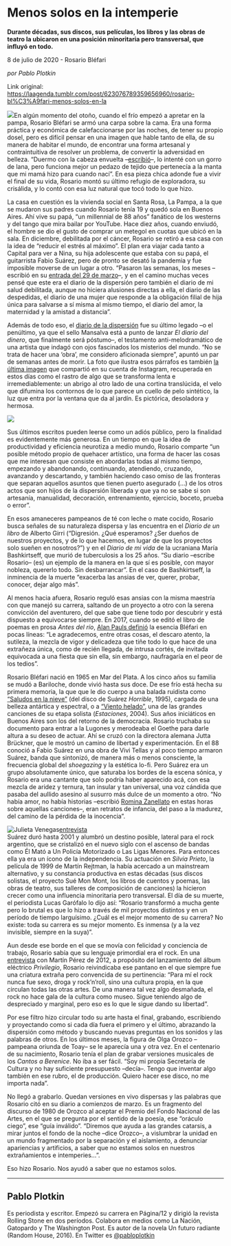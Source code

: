 # Menos solos en la intemperie

**Durante décadas, sus discos, sus películas, los libros y las obras de teatro la ubicaron en una posición minoritaria pero transversal, que influyó en todo.**

8 de julio de 2020 - Rosario Bléfari

_por Pablo Plotkin_

Link original: https://laagenda.tumblr.com/post/623076789359656960/rosario-bl%C3%A9fari-menos-solos-en-la

![](https://64.media.tumblr.com/b921591a3080aaac5ad93a2e2278baea/4fa51e9598964eea-49/s500x750/d0f5c7d2abef3a1d0e46f828823faf05c3c1544d.jpg)En
algún momento del otoño, cuando el frío empezó a apretar en la pampa, Rosario
Bléfari se armó una carpa sobre la cama. Era una forma práctica y económica de
calefaccionarse por las noches, de tener su propio dosel, pero es difícil
pensar en una imagen que hable tanto de ella, de su manera de habitar el mundo,
de encontrar una forma artesanal y contraintuitiva de resolver un problema, de
convertir la adversidad en belleza. “Duermo con la cabeza envuelta –[escribió](https://laagenda.buenosaires.gob.ar/post/616465007032549376/diario-del-domingo-la-dispersi%C3%B3n)–, lo intenté con un gorro de lana,
pero funciona mejor un pedazo de tejido que pertenecía a la manta que mi mamá
hizo para cuando nací”. En esa pieza chica adonde fue a vivir el final de su
vida, Rosario montó su último refugio de exploradora, su crisálida, y lo contó
con esa luz natural que tocó todo lo que hizo. 

La
casa en cuestión es la vivienda social en Santa Rosa, La Pampa, a la que se
mudaron sus padres cuando Rosario tenía 19 y quedó sola en Buenos Aires. Ahí
vive su papá, “un millennial de 88 años” fanático de los westerns y del tango
que mira bailar por YouTube. Hace diez años, cuando enviudó, el hombre se dio
el gusto de comprar un metegol en cuotas que ubicó en la sala. En diciembre,
debilitada por el cáncer, Rosario se retiró a esa casa con la idea de “reducir
el estrés al máximo”. El plan era viajar cada tanto a Capital para ver a Nina,
su hija adolescente que estaba con su papá, el guitarrista Fabio Suárez, pero
de pronto se desató la pandemia y fue imposible moverse de un lugar a otro.
“Pasaron las semanas, los meses –escribió en su [entrada del 29 de
marzo](https://laagenda.buenosaires.gob.ar/post/613931540332920832/diario-del-domingo-un-sentido)–,
y en el camino muchas veces pensé que este era el diario de la dispersión pero
también el diario de mi salud debilitada, aunque no hiciera alusiones directas
a ella, el diario de las despedidas, el diario de una mujer que responde a la
obligación filial de hija única para salvarse a sí misma al mismo tiempo, el
diario del amor, la maternidad y la amistad a distancia”. 

Además
de todo eso, el [d](https://laagenda.buenosaires.gob.ar/tagged/rosario%20blefari)[iario de la dispersión](https://laagenda.buenosaires.gob.ar/tagged/rosario%20blefari) fue su último legado –o el
penúltimo, ya que el sello Mansalva está a punto de lanzar *El diario del dinero*, que finalmente será póstumo–, el testamento
anti-melodramático de una artista que indagó con ojos fascinados los misterios
del mundo. “No se trata de hacer una ‘obra’, me considero aficionada siempre”,
apuntó un par de semanas antes de morir. La foto que ilustra esos párrafos es
también [la última imagen](https://www.instagram.com/p/CBlXeMTpySj/) que compartió en su cuenta de
Instagram, recuperada en estos días como el rastro de algo que se transforma
lenta e irremediablemente: un abrigo al otro lado de una cortina translúcida,
el velo que difumina los contornos de lo que parece un cuello de pelo
sintético, la luz que entra por la ventana que da al jardín. Es pictórica,
desoladora y hermosa. 

![](https://64.media.tumblr.com/4e2d655dbe2fb0df4d8a605f87b6acef/4fa51e9598964eea-75/s500x750/e713f41a1157792483613cc26aa320ef8e5d215b.jpg)

Sus
últimos escritos pueden leerse como un adiós público, pero la finalidad es
evidentemente más generosa. En un tiempo en que la idea de productividad y
eficiencia neurotiza a medio mundo, Rosario comparte “un posible método propio de quehacer
artístico, una forma de hacer las cosas que me interesan que consiste en
abordarlas todas al mismo tiempo, empezando y abandonando, continuando, atendiendo,
cruzando, avanzando y descartando, y también haciendo caso omiso de las
fronteras que separan aquellos asuntos que tienen puerto asegurado (…) de los
otros actos que son hijos de la dispersión liberada y que ya no se sabe si son
artesanía, manualidad, decoración, entrenamiento, ejercicio, boceto, prueba o
error”. 

En esos amaneceres
pampeanos de té con leche o mate cocido, Rosario busca señales de su naturaleza
dispersa y las encuentra en el *Diario de
un libro* de Alberto Girri (“Digresión. ¿Qué esperamos? ¿Ser dueños de
nuestros proyectos, y de lo que hacemos, en lugar de que los proyectos solo
sueñen en nosotros?”) y en el *Diario de mi vida* de la ucraniana María
Bashkirtseff, que murió de tuberculosis a los 25 años. “Su diario –escribe
Rosario– (es) un ejemplo de la manera en la que sí es posible, con mayor
nobleza, quererlo todo. Sin desbarrancar”. En el caso de Bashkirtseff, la
inminencia de la muerte “exacerba las ansias de ver, querer, probar, conocer,
dejar algo más”. 

Al menos hacia afuera, Rosario reguló esas ansias con la misma
maestría con que manejó su carrera, saltando de un proyecto a otro con la
serena convicción del aventurero, del que sabe que tiene todo por descubrir y
está dispuesto a equivocarse siempre. En 2017, cuando se editó el libro de
poemas en prosa *Antes del río*, [Alan Pauls definió](https://www.telam.com.ar/notas/201702/180103-el-libro-de-la-semana-x-alan-pauls-antes-del-rio-de-rosario-blefari.html) la esencia Bléfari en
pocas líneas: “Le agradecemos, entre otras cosas, el descaro atento, la
sutileza, la mezcla de vigor y delicadeza que tiñe todo lo que hace de una
extrañeza única, como de recién llegada, de intrusa cortés, de invitada
equivocada a una fiesta que sin ella, sin embargo, naufragaría en el peor de
los tedios”. 

Rosario
Bléfari nació en 1965 en Mar del Plata. A los cinco años su familia se mudó a
Bariloche, donde vivió hasta sus doce. De ese frío está hecha su primera
memoria, la que que le dio cuerpo a una balada ruidista como [“Saludos en la nieve”](https://www.youtube.com/watch?v=UgUYQscNDD8) (del disco de Suárez *Horrible*, 1995), cargada de una belleza
antártica y espectral, o a [“Viento helado”](https://www.youtube.com/watch?v=-OC8kopzR9M), una de las grandes canciones de su
etapa solista (*Estaciones*, 2004). Sus
años iniciáticos en Buenos Aires son los del retorno de la democracia. Rosario
truchaba su documento para entrar a la Lugones y merodeaba el Goethe para darle
altura a su deseo de actuar. Ahí se cruzó con la directora alemana Jutta
Brückner, que le mostró un camino de libertad y experimentación. En el 88
conoció a Fabio Suárez en una obra de Vivi Tellas y al poco tiempo armaron
Suárez, banda que sintonizó, de manera más o menos consciente, la frecuencia
global del *shoegazing* y la estética
lo-fi. Pero Suárez era un grupo absolutamente único, que saturaba los bordes de
la escena sónica, y Rosario era una cantante que solo podría haber aparecido
acá, con esa mezcla de aridez y ternura, tan insular y tan universal, una voz
cándida que pasaba del aullido asesino al susurro más dulce de un momento a
otro. “No había amor, no había historias –escribió [Romina Zanellato](https://latfem.org/adios-adios-rosario-me-voy-me-voy/) en estas horas sobre aquellas
canciones–, eran retratos de infancia, del paso a la madurez, del camino de la
pérdida de la inocencia”. 

![Julieta Venegas](https://64.media.tumblr.com/89f63c5804e4f0099c08f89cde494e96/4fa51e9598964eea-2d/s250x400/d29b5dbbad85bac1793b0f43c6c57dbd6256e298.jpg)[entrevista](https://www.pagina12.com.ar/2000/00-12/00-12-07/pag30.htm)  
Suárez
duró hasta 2001 y alumbró un destino posible, lateral para el rock argentino,
que se cristalizó en el nuevo siglo con el ascenso de bandas como Él Mató a Un
Policía Motorizado o Las Ligas Menores. Para entonces ella ya era un ícono de
la independencia. Su actuación en *Silvia
Prieto*, la película de 1999 de Martín Rejtman, la había acercado a un
mainstream alternativo, y su constancia productiva en estas décadas (sus discos
solistas, el proyecto Sué Mon Mont, los libros de cuentos y poemas, las obras
de teatro, sus talleres de composición de canciones) la hicieron crecer como
una influencia minoritaria pero transversal. El día de su muerte, el periodista
Lucas Garófalo lo dijo así: “Rosario transformó a mucha gente pero lo brutal es
que lo hizo a través de mil proyectos distintos y en un período de tiempo
larguísimo. ¿Cuál es el mejor momento de su carrera? No existe: toda su carrera
es su mejor momento. Es inmensa (y a la vez invisible, siempre en la suya)”. 

Aun
desde ese borde en el que se movía con felicidad y conciencia de trabajo,
Rosario sabía que su lenguaje primordial era el rock. En una [entrevista](https://www.pagina12.com.ar/diario/suplementos/radar/9-7640-2012-01-22.html) con Martín Pérez de 2012, a
propósito del lanzamiento del álbum eléctrico *Privilegio*, Rosario reivindicaba ese pantano en el que siempre fue
una criatura extraña pero convencida de su pertinencia: “Para mí el rock nunca fue sexo,
droga y rock’n’roll, sino una cultura propia, en la que circulan todas las
otras artes. De una manera tal vez algo desmañada, el rock no hace gala de la
cultura como museo. Sigue teniendo algo de despreciado y marginal, pero eso es
lo que le sigue dando su libertad”. 

Por ese filtro hizo circular todo su arte
hasta el final, grabando, escribiendo y proyectando como si cada día fuera el
primero y el último, abrazando la dispersión como método y buscando nuevas
preguntas en los sonidos y las palabras de otros. En los últimos meses, la
figura de Olga Orozco –pampeana oriunda de Toay– se le aparecía una y otra vez.
En el centenario de su nacimiento, Rosario tenía el plan de grabar versiones
musicales de los *Cantos a Berenice*. No iba a ser fácil. “Soy mi propia Secretaría de
Cultura y no hay suficiente presupuesto –decía–. Tengo que inventar algo
también en ese rubro, el de producción. Quiero hacer ese disco, no me importa
nada”. 

No llegó a grabarlo. Quedan
versiones en vivo dispersas y las palabras que Rosario citó en su diario a
comienzos de marzo. Es un fragmento del discurso de 1980 de Orozco al aceptar
el Premio del Fondo Nacional de las Artes, en el que se pregunta por el sentido
de la poesía, ese “oráculo ciego”, ese “guía inválido”. “Diremos que ayuda a
las grandes catarsis, a mirar juntos el fondo de la noche –dice Orozco–, a
vislumbrar la unidad en un mundo fragmentado por la separación y el
aislamiento, a denunciar apariencias y artificios, a saber que no estamos solos
en nuestros extrañamientos e intemperies…”. 

Eso hizo Rosario. Nos ayudó
a saber que no estamos solos.  



---

Pablo Plotkin
-------------

 Es periodista y escritor. Empezó su carrera en Página/12 y dirigió la revista Rolling Stone en dos períodos. Colabora en medios como La Nación, Gatopardo y The Washington Post. Es autor de la novela Un futuro radiante (Random House, 2016). En Twitter es [@pabloplotkin](https://twitter.com/pabloplotkin) 

